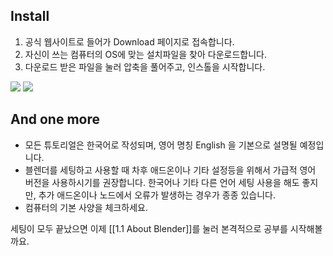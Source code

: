 ## Install  

1. 공식 웹사이트로 들어가 Download 페이지로 접속합니다. 
2. 자신이 쓰는 컴퓨터의 OS에 맞는 설치파일을 찾아 다운로드합니다. 
3. 다운로드 받은 파일을 눌러 압축을 풀어주고, 인스톨을 시작합니다. 

<image src="https://github.com/onmind/ob/blob/main/Image/20220122231404.png?raw=true" with="400" hight="200">

<image src="https://github.com/onmind/ob/blob/main/Image/20220122232304.png?raw=true" with="400" hight="200">

## And one more 

- 모든 튜토리얼은 한국어로 작성되며, 영어 명칭 English 을 기본으로 설명될 예정입니다.   
- 블렌더를 세팅하고 사용할 때 차후 애드온이나 기타 설정등을 위해서 가급적 영어 버전을 사용하시기를 권장합니다. 한국어나 기타 다른 언어 세팅 사용을 해도 좋지만, 추가 애드온이나 노드에서 오류가 발생하는 경우가 종종 있습니다. 
- 컴퓨터의 기본 사양을 체크하세요.  


세팅이 모두 끝났으면 이제  [[1.1 About Blender]]를 눌러 본격적으로 공부를 시작해볼까요. 